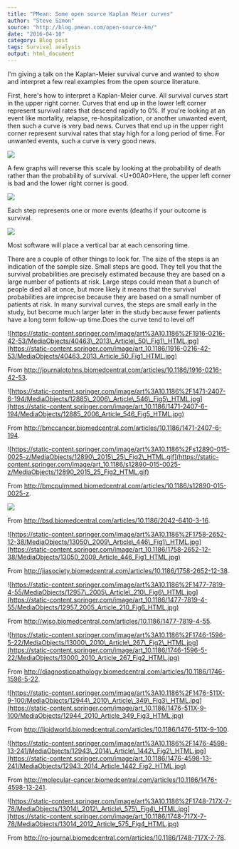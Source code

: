 ```yaml
---
title: "PMean: Some open source Kaplan Meier curves"
author: "Steve Simon"
source: "http://blog.pmean.com/open-source-km/"
date: "2016-04-10"
category: Blog post
tags: Survival analysis
output: html_document
---
```


I'm giving a talk on the Kaplan-Meier survival curve and wanted to show
and interpret a few real examples from the open source
literature.

<!---More--->

First, here's how to interpret a Kaplan-Meier curve. All survival curves
start in the upper right corner. Curves that end up in the lower left
corner represent survival rates that descend rapidly to 0%. If you're
looking at an event like mortality, relapse, re-hospitalization, or
another unwanted event, then such a curve is very bad news. Curves that
end up in the upper right corner represent survival rates that stay high
for a long period of time. For unwanted events, such a curve is very
good news.

![](../../../web/images/open-source-km01.bmp)



A few graphs will reverse this scale by looking at the probability of
death rather than the probability of survival. <U+00A0>Here, the upper left
corner is bad and the lower right corner is good.

![](../../../web/images/open-source-km02.bmp)



Each step represents one or more events (deaths if your outcome is
survival.

![](../../../web/images/open-source-km03.bmp)



Most software will place a vertical bar at each censoring time.

There are a couple of other things to look for. The size of the steps is
an indication of the sample size. Small steps are good. They tell you
that the survival probabilities are precisely estimated because they are
based on a large number of patients at risk. Large steps could mean that
a bunch of people died all at once, but more likely it means that the
survival probabilities are imprecise because they are based on a small
number of patients at risk. In many survival curves, the steps are small
early in the study, but become much larger later in the study because
fewer patients have a long term follow-up time.Does the curve tend to
level off

![https://static-content.springer.com/image/art%3A10.1186%2F1916-0216-42-53/MediaObjects/40463\_2013\_Article\_50\_Fig1\_HTML.jpg](https://static-content.springer.com/image/art_10.1186/1916-0216-42-53/MediaObjects/40463_2013_Article_50_Fig1_HTML.jpg)

From
<http://journalotohns.biomedcentral.com/articles/10.1186/1916-0216-42-53>.

![https://static-content.springer.com/image/art%3A10.1186%2F1471-2407-6-194/MediaObjects/12885\_2006\_Article\_546\_Fig5\_HTML.jpg](https://static-content.springer.com/image/art_10.1186/1471-2407-6-194/MediaObjects/12885_2006_Article_546_Fig5_HTML.jpg)

From
<http://bmccancer.biomedcentral.com/articles/10.1186/1471-2407-6-194>.

![https://static-content.springer.com/image/art%3A10.1186%2Fs12890-015-0025-z/MediaObjects/12890\_2015\_25\_Fig2\_HTML.gif](https://static-content.springer.com/image/art_10.1186/s12890-015-0025-z/MediaObjects/12890_2015_25_Fig2_HTML.gif)

From
<http://bmcpulmmed.biomedcentral.com/articles/10.1186/s12890-015-0025-z>.

![](https://media.springernature.com/full/springer-static/image/art%3A10.1186%2F2042-6410-3-16/MediaObjects/13293_2012_Article_35_Fig2_HTML.jpg)

From <http://bsd.biomedcentral.com/articles/10.1186/2042-6410-3-16>.

![https://static-content.springer.com/image/art%3A10.1186%2F1758-2652-12-38/MediaObjects/13050\_2009\_Article\_446\_Fig1\_HTML.jpg](https://static-content.springer.com/image/art_10.1186/1758-2652-12-38/MediaObjects/13050_2009_Article_446_Fig1_HTML.jpg)

From
<http://jiasociety.biomedcentral.com/articles/10.1186/1758-2652-12-38>.

![https://static-content.springer.com/image/art%3A10.1186%2F1477-7819-4-55/MediaObjects/12957\_2005\_Article\_210\_Fig6\_HTML.jpg](https://static-content.springer.com/image/art_10.1186/1477-7819-4-55/MediaObjects/12957_2005_Article_210_Fig6_HTML.jpg)

From <http://wjso.biomedcentral.com/articles/10.1186/1477-7819-4-55>.

![https://static-content.springer.com/image/art%3A10.1186%2F1746-1596-5-22/MediaObjects/13000\_2010\_Article\_267\_Fig2\_HTML.jpg](https://static-content.springer.com/image/art_10.1186/1746-1596-5-22/MediaObjects/13000_2010_Article_267_Fig2_HTML.jpg)

From
<http://diagnosticpathology.biomedcentral.com/articles/10.1186/1746-1596-5-22>.

![https://static-content.springer.com/image/art%3A10.1186%2F1476-511X-9-100/MediaObjects/12944\_2010\_Article\_349\_Fig3\_HTML.jpg](https://static-content.springer.com/image/art_10.1186/1476-511X-9-100/MediaObjects/12944_2010_Article_349_Fig3_HTML.jpg)

From
<http://lipidworld.biomedcentral.com/articles/10.1186/1476-511X-9-100>.

![https://static-content.springer.com/image/art%3A10.1186%2F1476-4598-13-241/MediaObjects/12943\_2014\_Article\_1442\_Fig2\_HTML.jpg](https://static-content.springer.com/image/art_10.1186/1476-4598-13-241/MediaObjects/12943_2014_Article_1442_Fig2_HTML.jpg)

From
<http://molecular-cancer.biomedcentral.com/articles/10.1186/1476-4598-13-241>.

![https://static-content.springer.com/image/art%3A10.1186%2F1748-717X-7-78/MediaObjects/13014\_2012\_Article\_575\_Fig4\_HTML.jpg](https://static-content.springer.com/image/art_10.1186/1748-717X-7-78/MediaObjects/13014_2012_Article_575_Fig4_HTML.jpg)

From
<http://ro-journal.biomedcentral.com/articles/10.1186/1748-717X-7-78>.



